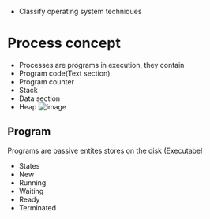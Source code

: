 - Classify operating system techniques

# Process concept
- Processes are programs in execution, they contain
- Program code(Text section)
- Program counter
- Stack
- Data section
- Heap
![image](https://github.com/user-attachments/assets/51c0db6a-30d5-4a3e-9a54-6b35ae36ba2d)

## Program
Programs are passive entites stores on the disk (Executabel
- States
- New
- Running
- Waiting
- Ready
- Terminated

